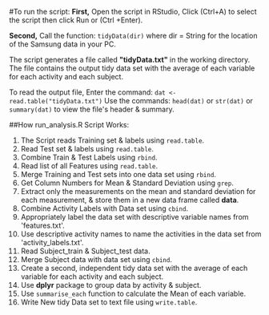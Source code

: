 #To run the script:
**First,** Open the script in RStudio, Click (Ctrl+A) to select the script then click Run or (Ctrl +Enter).

**Second,** Call the function: `tidyData(dir)`
where dir = String for the location of the Samsung data in your PC.

The script generates a file called **"tidyData.txt"** in the working directory.
The file contains the output tidy data set with the average of each variable for each activity and each subject.

To read the output file, Enter the command:
`dat <- read.table("tidyData.txt")`
Use the commands: `head(dat)` or `str(dat)` or `summary(dat)`
to view the file's header & summary.

##How run_analysis.R Script Works:

1. The Script reads Training set & labels using `read.table`.
2. Read Test set & labels using `read.table`.
3. Combine Train & Test Labels using `rbind`.
4. Read list of all Features using `read.table`.
5. Merge Training and Test sets into one data set using `rbind`.
6. Get Column Numbers for Mean & Standard Deviation using `grep`.
7. Extract only the measurements on the mean and standard deviation for each measurement, & store them in a new data frame called **data**.
8. Combine Activity Labels with Data set using `cbind`.
9. Appropriately label the data set with descriptive variable names from 'features.txt'.
10. Use descriptive activity names to name the activities in the data set from 'activity_labels.txt'.
11. Read Subject_train & Subject_test data.
12. Merge Subject data with data set using `cbind`.
13. Create a second, independent tidy data set with the average of each variable for each activity and each subject.
   1. Use **dplyr** package to group data by activity & subject.
   2. Use `summarise_each` function to calculate the Mean of each variable.
14. Write New tidy Data set to text file using `write.table`.
